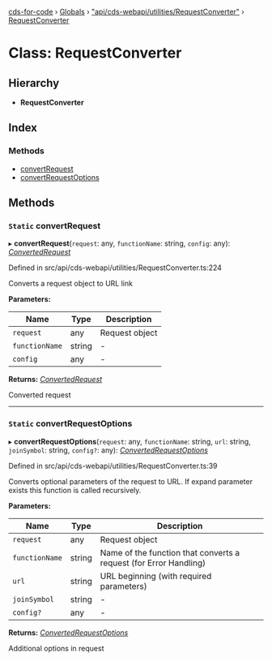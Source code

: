 [cds-for-code](../README.md) › [Globals](../globals.md) › ["api/cds-webapi/utilities/RequestConverter"](../modules/_api_cds_webapi_utilities_requestconverter_.md) › [RequestConverter](_api_cds_webapi_utilities_requestconverter_.requestconverter.md)

# Class: RequestConverter

## Hierarchy

* **RequestConverter**

## Index

### Methods

* [convertRequest](_api_cds_webapi_utilities_requestconverter_.requestconverter.md#static-convertrequest)
* [convertRequestOptions](_api_cds_webapi_utilities_requestconverter_.requestconverter.md#static-convertrequestoptions)

## Methods

### `Static` convertRequest

▸ **convertRequest**(`request`: any, `functionName`: string, `config`: any): *[ConvertedRequest](../interfaces/_api_cds_webapi_utilities_requestconverter_.convertedrequest.md)*

Defined in src/api/cds-webapi/utilities/RequestConverter.ts:224

Converts a request object to URL link

**Parameters:**

Name | Type | Description |
------ | ------ | ------ |
`request` | any | Request object |
`functionName` | string | - |
`config` | any | - |

**Returns:** *[ConvertedRequest](../interfaces/_api_cds_webapi_utilities_requestconverter_.convertedrequest.md)*

Converted request

___

### `Static` convertRequestOptions

▸ **convertRequestOptions**(`request`: any, `functionName`: string, `url`: string, `joinSymbol`: string, `config?`: any): *[ConvertedRequestOptions](../interfaces/_api_cds_webapi_utilities_requestconverter_.convertedrequestoptions.md)*

Defined in src/api/cds-webapi/utilities/RequestConverter.ts:39

Converts optional parameters of the request to URL. If expand parameter exists this function is called recursively.

**Parameters:**

Name | Type | Description |
------ | ------ | ------ |
`request` | any | Request object |
`functionName` | string | Name of the function that converts a request (for Error Handling) |
`url` | string | URL beginning (with required parameters) |
`joinSymbol` | string | - |
`config?` | any | - |

**Returns:** *[ConvertedRequestOptions](../interfaces/_api_cds_webapi_utilities_requestconverter_.convertedrequestoptions.md)*

Additional options in request
